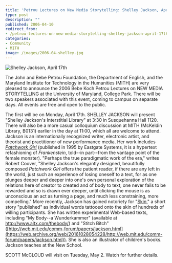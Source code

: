 ```yaml
---
title: 'Petrou Lectures on New Media Storytelling: Shelley Jackson, April 17th'
type: post
description: ""
published: 2006-04-10
redirect_from: 
- /petrou-lectures-on-new-media-storytelling-shelley-jackson-april-17th/
categories:
- Community
- MITH
image: /images/2006-04-shelley.jpg
---
```

![Shelley Jackson, April 17th](/images/2006-04-shelley.jpg)

The John and Bebe Petrou Foundation, the Department of English, and the Maryland Institute for Technology in the Humanities (MITH) are very pleased to announce the 2006 Bebe Koch Petrou Lectures on NEW MEDIA STORYTELLING at the University of Maryland, College Park. There will be two speakers associated with this event, coming to campus on separate days. All events are free and open to the public.

The first will be on Monday, April 17th. SHELLEY JACKSON will present "Shelley Jackson's Interstitial Library" at 3:30 in Susquehanna Hall 1120. There will also be a more casual colloquium discussion at MITH (McKeldin Library, B0131) earlier in the day at 11:00, which all are welcome to attend. Jackson is an internationally recognized writer, electronic artist, and theorist and practitioner of new performance media. Her work includes _[Patchwork Girl](http://www.eastgate.com/catalog/PatchworkGirl.html)_ (published in 1995 by Eastgate Systems, it is a hypertext refashioning of _Frankenstein_, told--in part--from the vantage point of the female monster). "Perhaps the true paradigmatic work of the era," writes Robert Coover, "Shelley Jackson's elegantly designed, beautifully composed _Patchwork Girl_ offers the patient reader, if there are any left in the world, just such an experience of losing oneself to a text, for as one plunges deeper and deeper into one's own personal exploration of the relations here of creator to created and of body to text, one never fails to be rewarded and so is drawn ever deeper, until clicking the mouse is as unconscious an act as turning a page, and much less constraining, more compelling." More recently, Jackson has gained notoriety for "[Skin](http://ineradicablestain.com/skin.html)," a short story "published" as individual words tattooed onto the skin of hundreds of willing participants. She has written experimental Web-based texts, including "My Body--a Wunderkammer" (available at <http://www.altx.com/thebody/>) and "Stitch Bitch" ([http://web.mit.edu/comm-forum/papers/jackson.html](https://web.archive.org/web/20161028054228/http://web.mit.edu/comm-forum/papers/jackson.html)). She is also an illustrator of children's books. Jackson teaches at the New School.

SCOTT McCLOUD will visit on Tuesday, May 2. Watch for further details.
